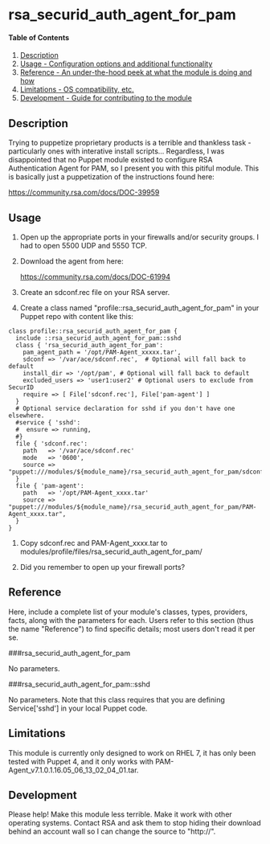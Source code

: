 # rsa_securid_auth_agent_for_pam

#### Table of Contents

1. [Description](#description)
1. [Usage - Configuration options and additional functionality](#usage)
1. [Reference - An under-the-hood peek at what the module is doing and how](#reference)
1. [Limitations - OS compatibility, etc.](#limitations)
1. [Development - Guide for contributing to the module](#development)

## Description

Trying to puppetize proprietary products is a terrible and thankless task -
particularly ones with interative install scripts... Regardless, I was
disappointed that no Puppet module existed to configure RSA Authentication
Agent for PAM, so I present you with this pitiful module. This is basically
just a puppetization of the instructions found here:

https://community.rsa.com/docs/DOC-39959

## Usage

1. Open up the appropriate ports in your firewalls and/or security groups. I had to open 5500 UDP and 5550 TCP.

1. Download the agent from here:

   https://community.rsa.com/docs/DOC-61994

1. Create an sdconf.rec file on your RSA server.

1. Create a class named "profile::rsa_securid_auth_agent_for_pam" in your
   Puppet repo with content like this:

```
class profile::rsa_securid_auth_agent_for_pam {
  include ::rsa_securid_auth_agent_for_pam::sshd
  class { 'rsa_securid_auth_agent_for_pam':
    pam_agent_path = '/opt/PAM-Agent_xxxxx.tar',
    sdconf => '/var/ace/sdconf.rec',  # Optional will fall back to default
    install_dir => '/opt/pam', # Optional will fall back to default
    excluded_users => 'user1:user2' # Optional users to exclude from SecurID
    require => [ File['sdconf.rec'], File['pam-agent'] ]
  }
  # Optional service declaration for sshd if you don't have one elsewhere.
  #service { 'sshd':
  #  ensure => running,
  #}
  file { 'sdconf.rec':
    path   => '/var/ace/sdconf.rec'
    mode   => '0600',
    source => "puppet:///modules/${module_name}/rsa_securid_auth_agent_for_pam/sdconf.rec",
  }
  file { 'pam-agent':
    path   => '/opt/PAM-Agent_xxxx.tar'
    source => "puppet:///modules/${module_name}/rsa_securid_auth_agent_for_pam/PAM-Agent_xxxx.tar",
  }
}
```

1. Copy sdconf.rec and PAM-Agent_xxxx.tar to
   modules/profile/files/rsa_securid_auth_agent_for_pam/

1. Did you remember to open up your firewall ports?

## Reference

Here, include a complete list of your module's classes, types, providers,
facts, along with the parameters for each. Users refer to this section (thus
the name "Reference") to find specific details; most users don't read it per
se.

###rsa_securid_auth_agent_for_pam

No parameters.

###rsa_securid_auth_agent_for_pam::sshd

No parameters. Note that this class requires that you are defining Service['sshd'] in your local Puppet code.

## Limitations

This module is currently only designed to work on RHEL 7, it has only been tested with Puppet 4, and it only works with PAM-Agent_v7.1.0.1.16.05_06_13_02_04_01.tar.

## Development

Please help! Make this module less terrible. Make it work with other operating systems. Contact RSA and ask them to stop hiding their download behind an account wall so I can change the source to "http://".
